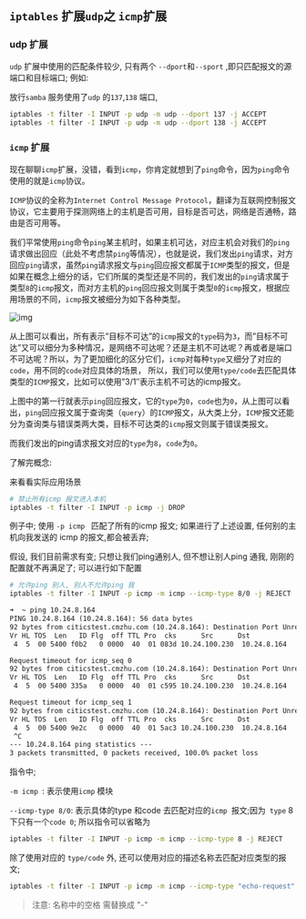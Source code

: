 ## `iptables` 扩展`udp`之 `icmp`扩展

### udp 扩展

`udp` 扩展中使用的匹配条件较少, 只有两个 `--dport`和`--sport` ,即只匹配报文的源端口和目标端口; 例如:

放行`samba` 服务使用了`udp` 的`137`,`138` 端口, 

 ```bash
iptables -t filter -I INPUT -p udp -m udp --dport 137 -j ACCEPT
iptables -t filter -I INPUT -p udp -m udp --dport 138 -j ACCEPT
 ```

### `icmp` 扩展

现在聊聊`icmp`扩展，没错，看到`icmp`，你肯定就想到了`ping`命令，因为`ping`命令使用的就是`icmp`协议。

`ICMP`协议的全称为`Internet Control Message Protocol`，翻译为互联网控制报文协议，它主要用于探测网络上的主机是否可用，目标是否可达，网络是否通畅，路由是否可用等。

我们平常使用`ping`命令`ping`某主机时，如果主机可达，对应主机会对我们的`ping`请求做出回应（此处不考虑禁`ping`等情况），也就是说，我们发出`ping`请求，对方回应`ping`请求，虽然`ping`请求报文与`ping`回应报文都属于`ICMP`类型的报文，但是如果在概念上细分的话，它们所属的类型还是不同的，我们发出的`ping`请求属于类型`8`的`icmp`报文，而对方主机的`ping`回应报文则属于类型`0`的`icmp`报文，根据应用场景的不同，`icmp`报文被细分为如下各种类型。

![img](https://www.zsythink.net/wp-content/uploads/2017/05/050117_1112_4.png)

从上图可以看出，所有表示”目标不可达”的`icmp`报文的`type`码为`3`，而”目标不可达”又可以细分为多种情况，是网络不可达呢？还是主机不可达呢？再或者是端口不可达呢？所以，为了更加细化的区分它们，`icmp`对每种`type`又细分了对应的`code`，用不同的`code`对应具体的场景，  所以，我们可以使用`type/code`去匹配具体类型的`ICMP`报文，比如可以使用”3/1″表示主机不可达的icmp报文。

上图中的第一行就表示`ping`回应报文，它的`type`为`0`，`code`也为`0`，从上图可以看出，`ping`回应报文属于查询类（`query`）的`ICMP`报文，从大类上分，`ICMP`报文还能分为查询类与错误类两大类，目标不可达类的`icmp`报文则属于错误类报文。

而我们发出的ping请求报文对应的`type`为`8`，`code`为`0`。

了解完概念: 

来看看实际应用场景

```bash
# 禁止所有icmp 报文进入本机
iptables -t filter -I INPUT -p icmp -j DROP

```

例子中; 使用 `-p icmp ` 匹配了所有的icmp 报文; 如果进行了上述设置, 任何别的主机向我发送的 icmp 的报文,都会被丢弃;

假设, 我们目前需求有变; 只想让我们ping通别人, 但不想让别人ping 通我, 刚刚的配置就不再满足了; 可以进行如下配置

```bash
# 允许ping 别人, 别人不允许ping 我
iptables -t filter -I INPUT -p icmp -m icmp --icmp-type 8/0 -j REJECT
```

```txt
➜  ~ ping 10.24.8.164
PING 10.24.8.164 (10.24.8.164): 56 data bytes
92 bytes from citicstest.cmzhu.com (10.24.8.164): Destination Port Unreachable
Vr HL TOS  Len   ID Flg  off TTL Pro  cks      Src      Dst
 4  5  00 5400 f0b2   0 0000  40  01 083d 10.24.100.230  10.24.8.164

Request timeout for icmp_seq 0
92 bytes from citicstest.cmzhu.com (10.24.8.164): Destination Port Unreachable
Vr HL TOS  Len   ID Flg  off TTL Pro  cks      Src      Dst
 4  5  00 5400 335a   0 0000  40  01 c595 10.24.100.230  10.24.8.164

Request timeout for icmp_seq 1
92 bytes from citicstest.cmzhu.com (10.24.8.164): Destination Port Unreachable
Vr HL TOS  Len   ID Flg  off TTL Pro  cks      Src      Dst
 4  5  00 5400 9e2c   0 0000  40  01 5ac3 10.24.100.230  10.24.8.164
 ^C
--- 10.24.8.164 ping statistics ---
3 packets transmitted, 0 packets received, 100.0% packet loss
```



指令中;

`-m icmp `:  表示使用`icmp` 模块

`--icmp-type 8/0`:  表示具体的type 和code 去匹配对应的`icmp `报文;因为` type` 8 下只有一个`code 0`; 所以指令可以省略为

```bash
iptables -t filter -I INPUT -p icmp -m icmp --icmp-type 8 -j REJECT
```

除了使用对应的 `type/code` 外, 还可以使用对应的描述名称去匹配对应类型的报文; 

```bash
iptables -t filter -I INPUT -p icmp -m icmp --icmp-type "echo-request" -j REJECT
```

> 注意: 名称中的空格 需替换成 "-"
